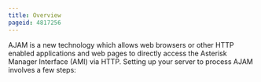 ```yaml
---
title: Overview
pageid: 4817256
---
```


AJAM is a new technology which allows web browsers or other HTTP enabled applications and web pages to directly access the Asterisk Manager Interface (AMI) via HTTP. Setting up your server to process AJAM involves a few steps:
